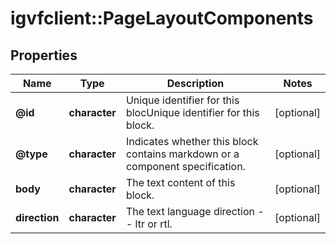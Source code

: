 # igvfclient::PageLayoutComponents


## Properties
Name | Type | Description | Notes
------------ | ------------- | ------------- | -------------
**@id** | **character** | Unique identifier for this blocUnique identifier for this block. | [optional] 
**@type** | **character** | Indicates whether this block contains markdown or a component specification. | [optional] 
**body** | **character** | The text content of this block. | [optional] 
**direction** | **character** | The text language direction -- ltr or rtl. | [optional] 


